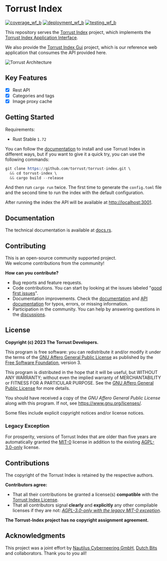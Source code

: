 # Torrust Index

[![coverage_wf_b]][coverage_wf] [![deployment_wf_b]][deployment_wf] [![testing_wf_b]][testing_wf]

This repository serves the [Torrust Index](https://github.com/torrust/torrust-index) project, which implements the [Torrust Index Application Interface](https://github.com/torrust/torrust-index-api-lib).

We also provide the [Torrust Index Gui](https://github.com/torrust/torrust-index-gui) project, which is our reference web application that consumes the API provided here.

![Torrust Architecture](https://raw.githubusercontent.com/torrust/.github/main/img/torrust-architecture.webp)

## Key Features

* [X] Rest API
* [X] Categories and tags
* [X] Image proxy cache

## Getting Started

Requirements:

* Rust Stable `1.72`

You can follow the [documentation](https://docs.rs/torrust-index) to install and use Torrust Index in different ways, but if you want to give it a quick try, you can use the following commands:

```s
git clone https://github.com/torrust/torrust-index.git \
  && cd torrust-index \
  && cargo build --release
```

And then run `cargo run` twice. The first time to generate the `config.toml` file and the second time to run the index with the default configuration.

After running the index the API will be available at <http://localhost:3001>.

## Documentation

The technical documentation is available at [docs.rs](https://docs.rs/torrust-index).

## Contributing

This is an open-source community supported project.</br>
We welcome contributions from the community!

__How can you contribute?__

- Bug reports and feature requests.
- Code contributions. You can start by looking at the issues labeled "[good first issues]".
- Documentation improvements. Check the [documentation] and [API documentation] for typos, errors, or missing information.
- Participation in the community. You can help by answering questions in the [discussions].

## License

**Copyright (c) 2023 The Torrust Developers.**

This program is free software: you can redistribute it and/or modify it under the terms of the [GNU Affero General Public License][AGPL_3_0] as published by the [Free Software Foundation][FSF], version 3.

This program is distributed in the hope that it will be useful, but WITHOUT ANY WARRANTY; without even the implied warranty of MERCHANTABILITY or FITNESS FOR A PARTICULAR PURPOSE. See the [GNU Affero General Public License][AGPL_3_0] for more details.

You should have received a copy of the *GNU Affero General Public License* along with this program. If not, see <https://www.gnu.org/licenses/>.

Some files include explicit copyright notices and/or license notices.

### Legacy Exception

For prosperity, versions of Torrust Index that are older than five years are automatically granted the [MIT-0][MIT_0] license in addition to the existing [AGPL-3.0-only][AGPL_3_0] license.

## Contributions

The copyright of the Torrust Index is retained by the respective authors.

**Contributors agree:**
- That all their contributions be granted a license(s) **compatible** with the [Torrust Index License](#License).
- That all contributors signal **clearly** and **explicitly** any other compilable licenses if they are not: *[AGPL-3.0-only with the legacy MIT-0 exception](#License)*.

**The Torrust-Index project has no copyright assignment agreement.**

## Acknowledgments

This project was a joint effort by [Nautilus Cyberneering GmbH](https://nautilus-cyberneering.de/), [Dutch Bits](https://dutchbits.nl) and collaborators.  Thank you to you all!


[coverage_wf]: ../../actions/workflows/coverage.yaml
[coverage_wf_b]: ../../actions/workflows/coverage.yaml/badge.svg
[deployment_wf]: ../../actions/workflows/deployment.yaml
[deployment_wf_b]: ../../actions/workflows/deployment.yaml/badge.svg
[testing_wf]: ../../actions/workflows/testing.yaml
[testing_wf_b]: ../../actions/workflows/testing.yaml/badge.svg


[good first issues]: https://github.com/torrust/torrust-index/issues?q=is%3Aissue+is%3Aopen+label%3A%22good+first+issue%22
[documentation]: https://docs.rs/torrust-index/
[API documentation]: https://docs.rs/torrust-index/latest/torrust_index/servers/apis/v1
[discussions]: https://github.com/torrust/torrust-index/discussions

[AGPL_3_0]: ./docs/licenses/LICENSE-AGPL_3_0
[MIT_0]: ./docs/licenses/LICENSE-MIT_0
[FSF]: https://www.fsf.org/
